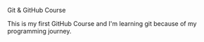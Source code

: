 Git & GitHub Course

This is my first GitHub Course and I'm learning git because of my programming journey.
